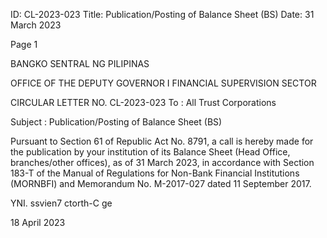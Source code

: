ID: CL-2023-023
Title: Publication/Posting of Balance Sheet (BS)
Date: 31 March 2023

Page 1

BANGKO SENTRAL NG PILIPINAS

OFFICE OF THE DEPUTY GOVERNOR I FINANCIAL SUPERVISION SECTOR

CIRCULAR LETTER NO. CL-2023-023 To : All Trust Corporations

Subject : Publication/Posting of Balance Sheet (BS)

Pursuant to Section 61 of Republic Act No. 8791, a call is hereby made for the publication by your institution of its Balance Sheet (Head Office, branches/other offices), as of 31 March 2023, in accordance with Section 183-T of the Manual of Regulations for Non-Bank Financial Institutions (MORNBFI) and Memorandum No. M-2017-027 dated 11 September 2017.

>

YNI. ssvien7 ctorth-C ge

18 April 2023